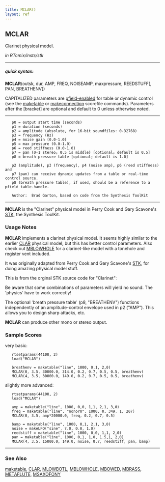 ```yaml
---
title: MCLAR()
layout: ref
---
```


## MCLAR

Clarinet physical model.

*in RTcmix/insts/stk*  
  

-----

##### quick syntax:

**MCLAR**(outsk, dur, AMP, FREQ, NOISEAMP, maxpressure, REEDSTUFF\[,
PAN, BREATHENV\])

CAPITALIZED parameters are [pfield-enabled](pfield-enabled.html) for
table or dynamic control (see the
[maketable](../scorefile/maketable.html) or
[makeconnection](../scorefile/makeconnection.html) scorefile
commands). Parameters after the \[bracket\] are optional and default to
0 unless otherwise noted.

-----

  

``` 
   p0 = output start time (seconds)
   p1 = duration (seconds)
   p2 = amplitude (absolute, for 16-bit soundfiles: 0-32768)
   p3 = frequency (Hz)
   p4 = noise gain (0.0-1.0)
   p5 = max pressure (0.0-1.0)
   p6 = reed stiffness (0.0-1.0)
   p7 = pan (0-1 stereo; 0.5 is middle) [optional; default is 0.5]
   p8 = breath pressure table [optional; default is 1.0]

   p2 (amplitude), p3 (frequency), p4 (noise amp), p6 (reed stiffness) and
   p7 (pan) can receive dynamic updates from a table or real-time control source.
   p8 (breath pressure table), if used, should be a reference to a pfield table-handle.

   Author:  Brad Garton, based on code from the Synthesis ToolKit
```

  

-----

  
**MCLAR** is the "Clarinet" physical model in Perry Cook and Gary
Scavone's [STK](http://www.cs.princeton.edu/~prc/NewWork.php#STK), the
Synthesis ToolKit.

### Usage Notes

**MCLAR** implements a clarinet physical model. It seems highly similar
to the earlier [CLAR](CLAR.html) physical model, but this has better
control parameters. Also check out [MBLOWHOLE](MBLOWHOLE.html) for a
clarinet-like model with a tonehole and register vent included.

It was originally adapted from Perry Cook and Gary Scavone's
[STK](http://www.cs.princeton.edu/~prc/NewWork.php#STK), for doing
amazing physical model stuff.

This is from the orginal STK source code for "Clarinet":

Be aware that some combinations of parameters will yield no sound. The
'physics' have to work correctly\!

The optional 'breath pressure table' (p8, "BREATHENV") functions
independently of an amplitude-control envelope used in p2 ("AMP"). This
allows you to design sharp attacks, etc.

**MCLAR** can produce other mono or stereo output.

### Sample Scores

very basic:

``` 
   rtsetparams(44100, 2)
   load("MCLAR")

   breathenv = maketable("line", 1000, 0,1, 2,0)
   MCLAR(0, 3.5, 30000.0, 314.0, 0.2, 0.7, 0.5, 0.5, breathenv)
   MCLAR(4, 3.5, 30000.0, 149.0, 0.2, 0.7, 0.5, 0.5, breathenv)
```

  
  
slightly more advanced:

``` 
   rtsetparams(44100, 2)
   load("MCLAR")

   amp = maketable("line", 1000, 0,0, 1,1, 2,1, 3,0)
   freq = maketable("line", "nonorm", 1000, 0, 349, 1, 207)
   MCLAR(0, 3.5, amp*20000.0, freq, 0.2, 0.7, 0.5)

   bamp = maketable("line", 1000, 0,1, 2,1, 3,0)
   noise = makeLFO("sine", 7.0, 0.0, 1.0)
   reedstiff = maketable("line", 1000, 0,0, 1,1, 2,0)
   pan = maketable("line", 1000, 0,1, 1,0, 1.5,1, 2,0)
   MCLAR(4, 3.5, 15000.0, 149.0, noise, 0.7, reedstiff, pan, bamp)
```

  

-----

### See Also

[maketable](../scorefile/maketable.html), [CLAR](CLAR.html),
[MLOWBOTL](MBLOWBOTL.html), [MBLOWHOLE](MBLOWHOLE.html),
[MBOWED](MBOWED.html), [MBRASS](MBRASS.html),
[METAFLUTE](METAFLUTE.html), [MSAXOFONY](MSAXOFONY.html)
